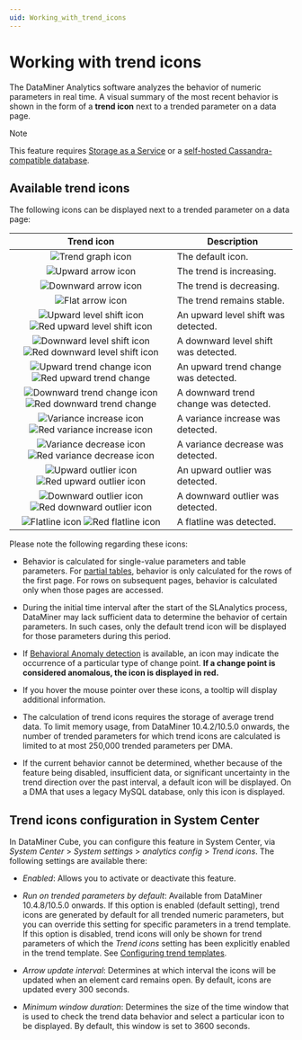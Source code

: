 ```yaml
---
uid: Working_with_trend_icons
---
```


# Working with trend icons

The DataMiner Analytics software analyzes the behavior of numeric parameters in real time. A visual summary of the most recent behavior is shown in the form of a **trend icon** next to a trended parameter on a data page.

> [!NOTE]
> This feature requires [Storage as a Service](xref:STaaS) or a [self-hosted Cassandra-compatible database](xref:Supported_system_data_storage_architectures).

## Available trend icons

The following icons can be displayed next to a trended parameter on a data page:

| Trend icon | Description |
|:--:|--|
| ![Trend graph icon](~/user-guide/images/StandardTrendGraphIcon.png) | The default icon. |
| ![Upward arrow icon](~/user-guide/images/ArrowRight60.png) | The trend is increasing. |
| ![Downward arrow icon](~/user-guide/images/ArrowRight120.png)  | The trend is decreasing. |
| ![Flat arrow icon](~/user-guide/images/ArrowRight.png)  | The trend remains stable.  |
| ![Upward level shift icon](~/user-guide/images/LevelShiftIncrease.png) ![Red upward level shift icon](~/user-guide/images/LevelShiftIncreaseRed.png) | An upward level shift was detected. |
| ![Downward level shift icon](~/user-guide/images/LevelShiftDecrease.png) ![Red downward level shift icon](~/user-guide/images/LevelShiftDecreaseRed.png) | A downward level shift was detected. |
| ![Upward trend change icon](~/user-guide/images/ArrowTrendChangeUp.png) ![Red upward trend change](~/user-guide/images/ArrowTrendChangeUpRed.png) | An upward trend change was detected. |
| ![Downward trend change icon](~/user-guide/images/ArrowTrendChangeDown.png) ![Red downward trend change](~/user-guide/images/ArrowTrendChangeDownRed.png) | A downward trend change was detected. |
| ![Variance increase icon](~/user-guide/images/ArrowVarianceChangeUp.png) ![Red variance increase icon](~/user-guide/images/ArrowVarianceChangeUpRed.png) | A variance increase was detected. |
| ![Variance decrease icon](~/user-guide/images/ArrowVarianceChangeDown.png) ![Red variance decrease icon](~/user-guide/images/ArrowVarianceChangeDownRed.png) | A variance decrease was detected. |
| ![Upward outlier icon](~/user-guide/images/ArrowOutlierUp.png) ![Red upward outlier icon](~/user-guide/images/ArrowOutlierUpRed.png) | An upward outlier was detected. |
| ![Downward outlier icon](~/user-guide/images/ArrowOutlierDown.png) ![Red downward outlier icon](~/user-guide/images/ArrowOutlierDownRed.png) | A downward outlier was detected. |
| ![Flatline icon](~/user-guide/images/ArrowFlatline.png) ![Red flatline icon](~/user-guide/images/ArrowFlatlineRed.png) | A flatline was detected. |

Please note the following regarding these icons:

- Behavior is calculated for single-value parameters and table parameters. For [partial tables](xref:Table_parameters#partial-tables), behavior is only calculated for the rows of the first page. For rows on subsequent pages, behavior is calculated only when those pages are accessed.

- During the initial time interval after the start of the SLAnalytics process, DataMiner may lack sufficient data to determine the behavior of certain parameters. In such cases, only the default trend icon will be displayed for those parameters during this period.

- If [Behavioral Anomaly detection](xref:Working_with_behavioral_anomaly_detection) is available, an icon may indicate the occurrence of a particular type of change point. **If a change point is considered anomalous, the icon is displayed in red.**

- If you hover the mouse pointer over these icons, a tooltip will display additional information.

- The calculation of trend icons requires the storage of average trend data. To limit memory usage, from DataMiner 10.4.2/10.5.0 onwards<!--RN 38041-->, the number of trended parameters for which trend icons are calculated is limited to at most 250,000 trended parameters per DMA.

- If the current behavior cannot be determined, whether because of the feature being disabled, insufficient data, or significant uncertainty in the trend direction over the past interval, a default icon will be displayed. On a DMA that uses a legacy MySQL database, only this icon is displayed.

## Trend icons configuration in System Center

In DataMiner Cube, you can configure this feature in System Center, via *System Center* > *System settings* > *analytics config* > *Trend icons*. The following settings are available there:

- *Enabled*: Allows you to activate or deactivate this feature.

- *Run on trended parameters by default*: Available from DataMiner 10.4.8/10.5.0 onwards<!-- RN 39691+39692 -->. If this option is enabled (default setting), trend icons are generated by default for all trended numeric parameters, but you can override this setting for specific parameters in a trend template. If this option is disabled, trend icons will only be shown for trend parameters of which the *Trend icons* setting has been explicitly enabled in the trend template. See [Configuring trend templates](xref:Configuring_trend_templates).

- *Arrow update interval*: Determines at which interval the icons will be updated when an element card remains open. By default, icons are updated every 300 seconds.

- *Minimum window duration*: Determines the size of the time window that is used to check the trend data behavior and select a particular icon to be displayed. By default, this window is set to 3600 seconds.
